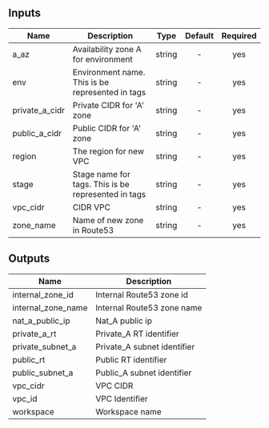 ## Inputs

| Name | Description | Type | Default | Required |
|------|-------------|:----:|:-----:|:-----:|
| a_az | Availability zone A for environment | string | - | yes |
| env | Environment name. This is be represented in tags | string | - | yes |
| private_a_cidr | Private CIDR for 'A' zone | string | - | yes |
| public_a_cidr | Public CIDR for 'A' zone | string | - | yes |
| region | The region for new VPC | string | - | yes |
| stage | Stage name for tags. This is be represented in tags | string | - | yes |
| vpc_cidr | CIDR VPC | string | - | yes |
| zone_name | Name of new zone in Route53 | string | - | yes |

## Outputs

| Name | Description |
|------|-------------|
| internal_zone_id | Internal Route53 zone id |
| internal_zone_name | Internal Route53 zone name |
| nat_a_public_ip | Nat_A public ip |
| private_a_rt | Private_A RT identifier |
| private_subnet_a | Private_A subnet identifier |
| public_rt | Public RT identifier |
| public_subnet_a | Public_A subnet identifier |
| vpc_cidr | VPC CIDR |
| vpc_id | VPC Identifier |
| workspace | Workspace name |